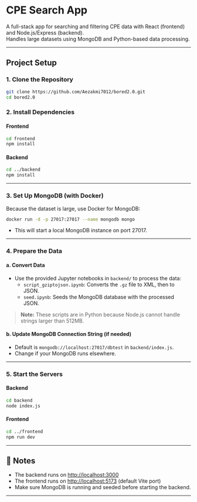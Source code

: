 # CPE Search App

A full-stack app for searching and filtering CPE data with React (frontend) and Node.js/Express (backend).  
Handles large datasets using MongoDB and Python-based data processing.

---

## Project Setup

### 1. Clone the Repository

```sh
git clone https://github.com/Aezakmi7012/bored2.0.git
cd bored2.0
```

### 2. Install Dependencies

#### Frontend

```sh
cd frontend
npm install
```

#### Backend

```sh
cd ../backend
npm install
```

---

### 3. Set Up MongoDB (with Docker)

Because the dataset is large, use Docker for MongoDB:

```sh
docker run -d -p 27017:27017 --name mongodb mongo
```

- This will start a local MongoDB instance on port 27017.

---

### 4. Prepare the Data

#### a. Convert Data

- Use the provided Jupyter notebooks in `backend/` to process the data:
  - `script_gziptojson.ipynb`: Converts the `.gz` file to XML, then to JSON.
  - `seed.ipynb`: Seeds the MongoDB database with the processed JSON.

> **Note:** These scripts are in Python because Node.js cannot handle strings larger than 512MB.

#### b. Update MongoDB Connection String (if needed)

- Default is `mongodb://localhost:27017/dbtest` in `backend/index.js`.
- Change if your MongoDB runs elsewhere.

---

### 5. Start the Servers

#### Backend

```sh
cd backend
node index.js
```

#### Frontend

```sh
cd ../frontend
npm run dev
```

---

## 📝 Notes

- The backend runs on [http://localhost:3000](http://localhost:3000)
- The frontend runs on [http://localhost:5173](http://localhost:5173) (default Vite port)
- Make sure MongoDB is running and seeded before starting the backend.

---

